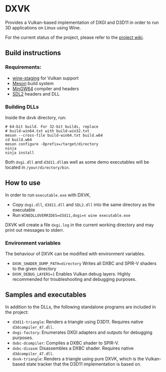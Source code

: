 # DXVK

Provides a Vulkan-based implementation of DXGI and D3D11 in order to run 3D applications on Linux using Wine.

For the current status of the project, please refer to the [project wiki](https://github.com/doitsujin/dxvk/wiki).

## Build instructions

### Requirements:
- [wine-staging](https://wine-staging.com/) for Vulkan support
- [Meson](http://mesonbuild.com/) build system
- [MinGW64](http://mingw-w64.org/) compiler and headers
- [SDL2](https://www.libsdl.org/) headers and DLL

### Building DLLs
Inside the dxvk directory, run:
```
# 64-bit build. For 32-bit builds, replace
# build-win64.txt with build-win32.txt
meson --cross-file build-win64.txt build.w64
cd build.w64
meson configure -Dprefix=/target/directory
ninja
ninja install
```

Both `dxgi.dll` and `d3d11.dll`as well as some demo executables will be located in `/your/directory/bin`.

## How to use
In order to run `executable.exe` with DXVK,
* Copy `dxgi.dll`, `d3d11.dll` and `SDL2.dll` into the same directory as the executable
* Run `WINEDLLOVERRIDES=d3d11,dxgi=n wine executable.exe`

DXVK will create a file `dxgi.log` in the current working directory and may print out messages to stderr.

### Environment variables
The behaviour of DXVK can be modified with environment variables.

- `DXVK_SHADER_DUMP_PATH=directory` Writes all DXBC and SPIR-V shaders to the given directory
- `DXVK_DEBUG_LAYERS=1` Enables Vulkan debug layers. Highly recommended for troubleshooting and debugging purposes.

## Samples and executables
In addition to the DLLs, the following standalone programs are included in the project:

- `d3d11-triangle`: Renders a triangle using D3D11. Requires native `d3dcompiler_47.dll`.
- `dxgi-factory`: Enumerates DXGI adapters and outputs for debugging purposes.
- `dxbc-dcompiler`: Compiles a DXBC shader to SPIR-V.
- `dxbc-disasm`: Disassembles a DXBC shader. Requires native `d3dcompiler_47.dll`.
- `dxvk-triangle`: Renders a triangle using pure DXVK, which is the Vulkan-based state tracker that the D3D11 implementation is based on.